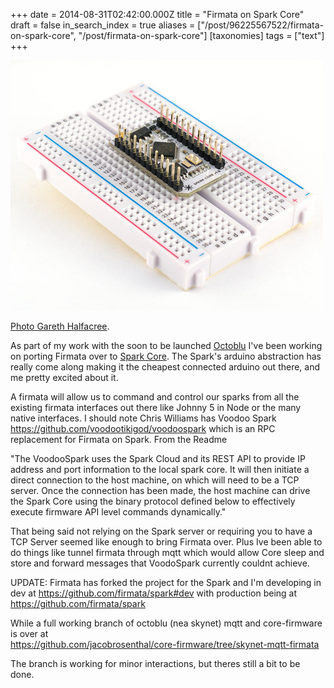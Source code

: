 +++
date = 2014-08-31T02:42:00.000Z
title = "Firmata on Spark Core"
draft = false
in_search_index = true
aliases = ["/post/96225567522/firmata-on-spark-core", "/post/firmata-on-spark-core"]
[taxonomies]
tags = ["text"]
+++

[![image](/images/tumblr_inline_pbyzrsU7611rp3p4d_540.jpg)](https://www.flickr.com/photos/120586634@N05/14673011704/in/photolist-omB2bq-omwzMe-4t8Crd-4t8APG-esLdLY-nNWAfN-dRjK7x-6Dk9yk-ebRBh1-is6X3r-6gP4A8-jsTyrY-7u2D76-2FafUE-8MneV3-9vQVHk-bcq3W-98EEMH-98HNDy-98HNBU-9NJybd-9NGKrb-9NEtYQ-9NAsCc-9NFVNX-8DrQeq-9M2DZZ-9NKJWL-9NDvLH-6ATnuz-9NGabs-2gFEdE-6WZToY-9NEwpU-9NGBho-9NGYu8-9M2DUT-9NJKMw-98HNy3-iYsQzp-Hf8Hf-Hfbmv-Hf8J3-Hf8zA-Hfbwg-Hf8Cy-Hfbvx-6NAcR-HfbuB-kEbcaE)

[Photo Gareth Halfacree](https://www.flickr.com/photos/120586634@N05/14673011704/in/photolist-omB2bq-omwzMe-4t8Crd-4t8APG-esLdLY-nNWAfN-dRjK7x-6Dk9yk-ebRBh1-is6X3r-6gP4A8-jsTyrY-7u2D76-2FafUE-8MneV3-9vQVHk-bcq3W-98EEMH-98HNDy-98HNBU-9NJybd-9NGKrb-9NEtYQ-9NAsCc-9NFVNX-8DrQeq-9M2DZZ-9NKJWL-9NDvLH-6ATnuz-9NGabs-2gFEdE-6WZToY-9NEwpU-9NGBho-9NGYu8-9M2DUT-9NJKMw-98HNy3-iYsQzp-Hf8Hf-Hfbmv-Hf8J3-Hf8zA-Hfbwg-Hf8Cy-Hfbvx-6NAcR-HfbuB-kEbcaE).

As part of my work with the soon to be launched [Octoblu](https://www.octoblu.com "Octoblu") I've been working on porting Firmata over to [Spark Core](https://www.spark.io). The Spark's arduino abstraction has really come along making it the cheapest connected arduino out there, and me pretty excited about it.

<!-- more --> 

A firmata will allow us to command and control our sparks from all the existing firmata interfaces out there like Johnny 5 in Node or the many native interfaces. I should note Chris Williams has Voodoo Spark https://github.com/voodootikigod/voodoospark which is an RPC replacement for Firmata on Spark. From the Readme

"The VoodooSpark uses the Spark Cloud and its REST API to provide IP address and port information to the local spark core. It will then initiate a direct connection to the host machine, on which will need to be a TCP server. Once the connection has been made, the host machine can drive the Spark Core using the binary protocol defined below to effectively execute firmware API level commands dynamically."

That being said not relying on the Spark server or requiring you to have a TCP Server seemed like enough to bring Firmata over. Plus Ive been able to do things like tunnel firmata through mqtt which would allow Core sleep and store and forward messages that VoodoSpark currently couldnt achieve.

UPDATE: Firmata has forked the project for the Spark and I'm developing in dev at https://github.com/firmata/spark#dev with production being at https://github.com/firmata/spark

While a full working branch of octoblu (nea skynet) mqtt and core-firmware is over at  
https://github.com/jacobrosenthal/core-firmware/tree/skynet-mqtt-firmata

The branch is working for minor interactions, but theres still a bit to be done.

